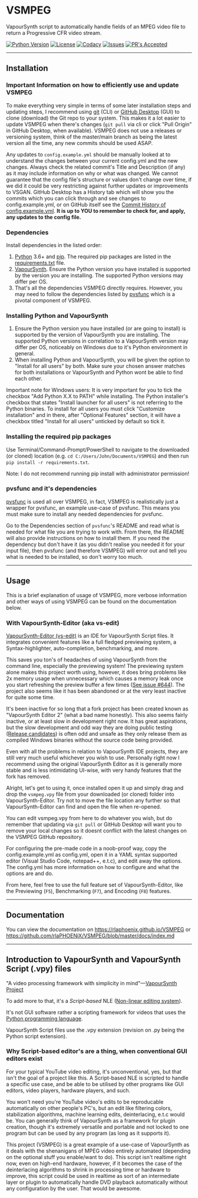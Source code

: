 # VSMPEG

VapourSynth script to automatically handle fields of an MPEG video file to return a Progressive CFR video stream.

[![Python Version](https://img.shields.io/badge/python-3.6%2B-informational?style=flat)](https://python.org)
[![License](https://img.shields.io/github/license/rlaPHOENiX/VSMPEG?style=flat)](https://github.com/rlaPHOENiX/VSMPEG/blob/master/LICENSE)
[![Codacy](https://app.codacy.com/project/badge/Grade/82e2d74e4bdb4f32a98345a114bbb75f)](https://codacy.com/gh/rlaPHOENiX/VSMPEG/dashboard?utm_source=github.com&utm_medium=referral&utm_content=rlaPHOENiX/VSMPEG&utm_campaign=Badge_Grade)
[![Issues](https://img.shields.io/github/issues/rlaPHOENiX/pvsfunc?style=flat)](https://github.com/rlaPHOENiX/VSMPEG/issues)
[![PR's Accepted](https://img.shields.io/badge/PRs-welcome-brightgreen.svg?style=flat)](https://makeapullrequest.com)

* * *

## Installation

### Important Information on how to efficiently use and update VSMPEG

To make everything very simple in terms of some later installation steps and updating steps, I recommend using [git](https://git-scm.com) (CLI) or [GitHub Desktop](https://desktop.github.com) (GUI) to clone (download) the Git repo to your system. This makes it a lot easier to update VSMPEG when there's changes (`git pull` via cli or click "Pull Origin" in GitHub Desktop, when available). VSMPEG does not use a releases or versioning system, think of the master/main branch as being the latest version all the time, any new commits should be used ASAP.

Any updates to `config.example.yml` should be manually looked at to understand the changes between your current config.yml and the new changes. Always check the related commit's Title and Description (if any) as it may include information on why or what was changed. We cannot guarantee that the config file's structure or values don't change over time, if we did it could be very restricting against further updates or improvements to VSGAN. GitHub Desktop has a History tab which will show you the commits which you can click through and see changes to config.example.yml, or on GitHub itself see the [Commit History of config.example.yml](https://github.com/rlaPHOENiX/VSMPEG/commits/master/config.example.yml). **It is up to YOU to remember to check for, and apply, any updates to the config file.**

### Dependencies

Install dependencies in the listed order:

1.  [Python](https://python.org) 3.6+ and [pip](https://pip.pypa.io/en/stable/installing). The required pip packages are listed in the [requirements.txt](https://github.com/rlaPHOENiX/VSMPEG/blob/master/requirements.txt) file.
2.  [VapourSynth](https://vapoursynth.com). Ensure the Python version you have installed is supported by the version you are installing. The supported Python versions may differ per OS.
3.  That's all the dependencies VSMPEG directly requires. However, you may need to follow the dependencies listed by [pvsfunc](https://github.com/rlaPHOENiX/pvsfunc#dependencies) which is a pivotal component of VSMPEG.

### Installing Python and VapourSynth

1.  Ensure the Python version you have installed (or are going to install) is supported by the version of VapourSynth you are installing. The supported Python versions in correlation to a VapourSynth version may differ per OS, noticeably on Windows due to it's Python environment in general.
2.  When installing Python and VapourSynth, you will be given the option to "Install for all users" by both. Make sure your chosen answer matches for both installations or VapourSynth and Python wont be able to find each other.

Important note for Windows users: It is very important for you to tick the checkbox "Add Python X.X to PATH" while installing. The Python installer's checkbox that states "Install launcher for all users" is not referring to the Python binaries. To install for all users you must click "Customize installation" and in there, after "Optional Features" section, it will have a checkbox titled "Install for all users" unticked by default so tick it.

### Installing the required pip packages

Use Terminal/Command-Prompt/PowerShell to navigate to the downloaded (or cloned) location (e.g. `cd C:/Users/John/Documents/VSMPEG`) and then run `pip install -r requirements.txt`.

Note: I do not recommend running pip install with administrator permission!

### pvsfunc and it's dependencies

[pvsfunc](https://github.com/rlaPHOENiX/pvsfunc#dependencies) is used all over VSMPEG, in fact, VSMPEG is realistically just a wrapper for pvsfunc, an example use-case of pvsfunc. This means you must make sure to install any needed dependencies for pvsfunc.

Go to the Dependencies section of `pvsfunc`'s README and read what is needed for what file you are trying to work with. From there, the README will also provide instructions on how to install them. If you need the dependency but don't have it (as you didn't realise you needed it for your input file), then pvsfunc (and therefore VSMPEG) will error out and tell you what is needed to be installed, so don't worry too much.

* * *

## Usage

This is a brief explanation of usage of VSMPEG, more verbose information and other ways of using VSMPEG can be found on the documentation below.

### With VapourSynth-Editor (aka vs-edit)

[VapourSynth-Editor (vs-edit)](https://forum.doom9.org/showthread.php?t=170965) is an IDE for VapourSynth Script files. It integrates convenient features like a full fledged previewing system, a Syntax-highlighter, auto-completion, benchmarking, and more.

This saves you ton's of headaches of using VapourSynth from the command line, especially the previewing system! The previewing system alone makes this project worth using, however, it does bring problems like 2x memory usage when unnecessary which causes a memory leak once you start refreshing the preview buffer a few times ([See issue #644](https://github.com/vapoursynth/vapoursynth/issues/644)). The project also seems like it has been abandoned or at the very least inactive for quite some time.

It's been inactive for so long that a fork project has been created known as "VapourSynth Editor 2" (what a bad name honestly). This also seems fairly inactive, or at least slow in development right now. It has great aspirations, but the slow development and odd way they are doing public testing ([Release candidates](https://en.wikipedia.org/wiki/Software_release_life_cycle#Release_candidate)) is often odd and unsafe as they only release them as compiled Windows binaries without the source code being provided.

Even with all the problems in relation to VapourSynth IDE projects, they are still very much useful whichever you wish to use. Personally right now I recommend using the original VapourSynth Editor as it is generally more stable and is less intimidating UI-wise, with very handy features that the fork has removed.

Alright, let's get to using it, once installed open it up and simply drag and drop the `vsmpeg.vpy` file from your downloaded (or cloned) folder into VapourSynth-Editor. Try not to move the file location any further so that VapourSynth-Editor can find and open the file when re-opened.

You can edit vsmpeg.vpy from here to do whatever you wish, but do remember that updating via `git pull` or GitHub Desktop will want you to remove your local changes so it doesnt conflict with the latest changes on the VSMPEG GitHub repository.

For configuring the pre-made code in a noob-proof way, copy the config.example.yml as config.yml, open it in a YAML syntax supported editor (Visual Studio Code, notepad++, e.t.c), and edit away the options. The config.yml has more information on how to configure and what the options are and do.

From here, feel free to use the full feature set of VapourSynth-Editor, like the Previewing (`F5`), Benchmarking (`F7`), and Encoding (`F8`) features.

* * *

## Documentation

You can view the documentation on <https://rlaphoenix.github.io/VSMPEG> or <https://github.com/rlaPHOENiX/VSMPEG/blob/master/docs/index.md>

* * *

## Introduction to VapourSynth and VapourSynth Script (.vpy) files

"A video processing framework with simplicity in mind"—[VapourSynth Project](https://github.com/vapoursynth/vapoursynth)

To add more to that, it's a _Script-based_ NLE ([Non-linear editing system](https://wikipedia.org/wiki/Non-linear_editing_system)).

It's not GUI software rather a scripting framework for videos that uses the [Python programming language](https://wikipedia.org/wiki/Python_(programming_language)).

VapourSynth Script files use the .vpy extension (revision on .py being the Python script extension).

### Why Script-based editor's are a thing, when conventional GUI editors exist

For your typical YouTube video editing, it's unconventional, yes, but that isn't the goal of a project like this. A Script-based NLE is scripted to handle a specific use case, and be able to be utilised by other programs like GUI editors, video players, hardware players, and such.

You won't need you're YouTube video's edits to be reproducable automatically on other people's PC's, but an edit like filtering colors, stabilization algorithms, machine learning edits, deinterlacing, e.t.c would be. You can generally think of VapourSynth as a framework for plugin creation, though it's extremely versatile and portable and not locked to one program but can be used by any program (as long as it supports it).

This project (VSMPEG) is a great example of a use-case of VapourSynth as it deals with the shenanigans of MPEG video entirely automated (depending on the optional stuff you enable/want to do). This script isn't realtime right now, even on high-end hardware, however, if it becomes the case of the deinterlacing algorithms to shrink in processing time or hardware to improve, this script could be used in realtime as sort of an intermediate layer or plugin to automatically handle DVD playback automatically without any configuration by the user. That would be awesome.
